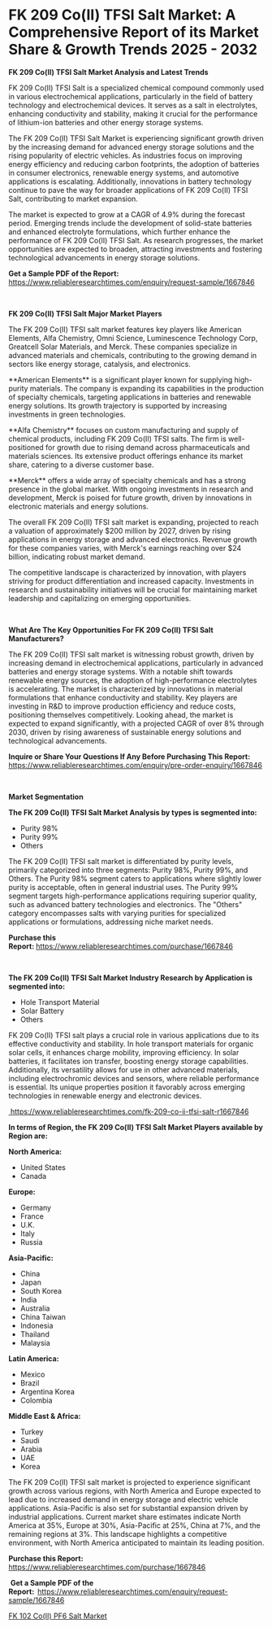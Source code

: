 <p><h1>FK 209 Co(II) TFSI Salt Market: A Comprehensive Report of its Market Share & Growth Trends 2025 - 2032</h1></p><p><strong>FK 209 Co(II) TFSI Salt Market Analysis and Latest Trends</strong></p>
<p><p>FK 209 Co(II) TFSI Salt is a specialized chemical compound commonly used in various electrochemical applications, particularly in the field of battery technology and electrochemical devices. It serves as a salt in electrolytes, enhancing conductivity and stability, making it crucial for the performance of lithium-ion batteries and other energy storage systems.</p><p>The FK 209 Co(II) TFSI Salt Market is experiencing significant growth driven by the increasing demand for advanced energy storage solutions and the rising popularity of electric vehicles. As industries focus on improving energy efficiency and reducing carbon footprints, the adoption of batteries in consumer electronics, renewable energy systems, and automotive applications is escalating. Additionally, innovations in battery technology continue to pave the way for broader applications of FK 209 Co(II) TFSI Salt, contributing to market expansion.</p><p>The market is expected to grow at a CAGR of 4.9% during the forecast period. Emerging trends include the development of solid-state batteries and enhanced electrolyte formulations, which further enhance the performance of FK 209 Co(II) TFSI Salt. As research progresses, the market opportunities are expected to broaden, attracting investments and fostering technological advancements in energy storage solutions.</p></p>
<p><strong>Get a Sample PDF of the Report:&nbsp;</strong> <a href="https://www.reliableresearchtimes.com/enquiry/request-sample/1667846?utm_campaign=2096&utm_medium=2&utm_source=Github&utm_content=ia&utm_term=02022025&utm_id=fk-209-coii-tfsi-salt">https://www.reliableresearchtimes.com/enquiry/request-sample/1667846</a></p>
<p>&nbsp;</p>
<p><strong>FK 209 Co(II) TFSI Salt Major Market Players</strong></p>
<p><p>The FK 209 Co(II) TFSI salt market features key players like American Elements, Alfa Chemistry, Omni Science, Luminescence Technology Corp, Greatcell Solar Materials, and Merck. These companies specialize in advanced materials and chemicals, contributing to the growing demand in sectors like energy storage, catalysis, and electronics.</p><p>**American Elements** is a significant player known for supplying high-purity materials. The company is expanding its capabilities in the production of specialty chemicals, targeting applications in batteries and renewable energy solutions. Its growth trajectory is supported by increasing investments in green technologies.</p><p>**Alfa Chemistry** focuses on custom manufacturing and supply of chemical products, including FK 209 Co(II) TFSI salts. The firm is well-positioned for growth due to rising demand across pharmaceuticals and materials sciences. Its extensive product offerings enhance its market share, catering to a diverse customer base.</p><p>**Merck** offers a wide array of specialty chemicals and has a strong presence in the global market. With ongoing investments in research and development, Merck is poised for future growth, driven by innovations in electronic materials and energy solutions.</p><p>The overall FK 209 Co(II) TFSI salt market is expanding, projected to reach a valuation of approximately $200 million by 2027, driven by rising applications in energy storage and advanced electronics. Revenue growth for these companies varies, with Merck's earnings reaching over $24 billion, indicating robust market demand.</p><p>The competitive landscape is characterized by innovation, with players striving for product differentiation and increased capacity. Investments in research and sustainability initiatives will be crucial for maintaining market leadership and capitalizing on emerging opportunities.</p></p>
<p>&nbsp;</p>
<p><strong>What Are The Key Opportunities For FK 209 Co(II) TFSI Salt Manufacturers?</strong></p>
<p><p>The FK 209 Co(II) TFSI salt market is witnessing robust growth, driven by increasing demand in electrochemical applications, particularly in advanced batteries and energy storage systems. With a notable shift towards renewable energy sources, the adoption of high-performance electrolytes is accelerating. The market is characterized by innovations in material formulations that enhance conductivity and stability. Key players are investing in R&D to improve production efficiency and reduce costs, positioning themselves competitively. Looking ahead, the market is expected to expand significantly, with a projected CAGR of over 8% through 2030, driven by rising awareness of sustainable energy solutions and technological advancements.</p></p>
<p><strong>Inquire or Share Your Questions If Any Before Purchasing This Report:</strong> <a href="https://www.reliableresearchtimes.com/enquiry/pre-order-enquiry/1667846?utm_campaign=2096&utm_medium=2&utm_source=Github&utm_content=ia&utm_term=02022025&utm_id=fk-209-coii-tfsi-salt">https://www.reliableresearchtimes.com/enquiry/pre-order-enquiry/1667846</a></p>
<p>&nbsp;</p>
<p><strong>Market Segmentation</strong></p>
<p><strong>The FK 209 Co(II) TFSI Salt Market Analysis by types is segmented into:</strong></p>
<p><ul><li>Purity 98%</li><li>Purity 99%</li><li>Others</li></ul></p>
<p><p>The FK 209 Co(II) TFSI salt market is differentiated by purity levels, primarily categorized into three segments: Purity 98%, Purity 99%, and Others. The Purity 98% segment caters to applications where slightly lower purity is acceptable, often in general industrial uses. The Purity 99% segment targets high-performance applications requiring superior quality, such as advanced battery technologies and electronics. The "Others" category encompasses salts with varying purities for specialized applications or formulations, addressing niche market needs.</p></p>
<p><strong>Purchase this Report:&nbsp;</strong><a href="https://www.reliableresearchtimes.com/purchase/1667846?utm_campaign=2096&utm_medium=2&utm_source=Github&utm_content=ia&utm_term=02022025&utm_id=fk-209-coii-tfsi-salt">https://www.reliableresearchtimes.com/purchase/1667846</a></p>
<p>&nbsp;</p>
<p><strong>The FK 209 Co(II) TFSI Salt Market Industry Research by Application is segmented into:</strong></p>
<p><ul><li>Hole Transport Material</li><li>Solar Battery</li><li>Others</li></ul></p>
<p><p>FK 209 Co(II) TFSI salt plays a crucial role in various applications due to its effective conductivity and stability. In hole transport materials for organic solar cells, it enhances charge mobility, improving efficiency. In solar batteries, it facilitates ion transfer, boosting energy storage capabilities. Additionally, its versatility allows for use in other advanced materials, including electrochromic devices and sensors, where reliable performance is essential. Its unique properties position it favorably across emerging technologies in renewable energy and electronic devices.</p></p>
<p><a href="https://www.reliableresearchtimes.com/fk-209-co-ii-tfsi-salt-r1667846?utm_campaign=2096&utm_medium=2&utm_source=Github&utm_content=ia&utm_term=02022025&utm_id=fk-209-coii-tfsi-salt">&nbsp;https://www.reliableresearchtimes.com/fk-209-co-ii-tfsi-salt-r1667846</a></p>
<p><strong>In terms of Region, the FK 209 Co(II) TFSI Salt Market Players available by Region are:</strong></p>
<p>
    <p> <strong> North America: </strong>
        <ul>
            <li>United States</li>
            <li>Canada</li>
        </ul>
        </p> 
    <p> <strong> Europe: </strong>
        <ul>
            <li>Germany</li>
            <li>France</li>
            <li>U.K.</li>
            <li>Italy</li>
            <li>Russia</li>
        </ul>
        </p> 
    <p> <strong> Asia-Pacific: </strong>
        <ul>
            <li>China</li>
            <li>Japan</li>
            <li>South Korea</li>
            <li>India</li>
            <li>Australia</li>
            <li>China Taiwan</li>
            <li>Indonesia</li>
            <li>Thailand</li>
            <li>Malaysia</li>
        </ul>
        </p> 
    <p> <strong> Latin America: </strong>
        <ul>
            <li>Mexico</li>
            <li>Brazil</li>
            <li>Argentina Korea</li>
            <li>Colombia</li>
        </ul>
        </p> 
    <p> <strong> Middle East & Africa: </strong>
        <ul>
            <li>Turkey</li>
            <li>Saudi</li>
            <li>Arabia</li>
            <li>UAE</li>
            <li>Korea</li>
        </ul>
    </p>
    </p>
<p><p>The FK 209 Co(II) TFSI salt market is projected to experience significant growth across various regions, with North America and Europe expected to lead due to increased demand in energy storage and electric vehicle applications. Asia-Pacific is also set for substantial expansion driven by industrial applications. Current market share estimates indicate North America at 35%, Europe at 30%, Asia-Pacific at 25%, China at 7%, and the remaining regions at 3%. This landscape highlights a competitive environment, with North America anticipated to maintain its leading position.</p></p>
<p><strong>Purchase this Report: </strong><a href="https://www.reliableresearchtimes.com/purchase/1667846?utm_campaign=2096&utm_medium=2&utm_source=Github&utm_content=ia&utm_term=02022025&utm_id=fk-209-coii-tfsi-salt">https://www.reliableresearchtimes.com/purchase/1667846</a></p>
<p>&nbsp;<strong>Get a Sample PDF of the Report:&nbsp;&nbsp;</strong><a href="https://www.reliableresearchtimes.com/enquiry/request-sample/1667846?utm_campaign=2096&utm_medium=2&utm_source=Github&utm_content=ia&utm_term=02022025&utm_id=fk-209-coii-tfsi-salt">https://www.reliableresearchtimes.com/enquiry/request-sample/1667846</a></p>
<p><strong></strong></p>
<p><p><a href="https://github.com/NarcisoFerry/Market-Research-Report-List-1/blob/main/fk-102-coii-pf6-salt-market.md?utm_campaign=2096&utm_medium=2&utm_source=Github&utm_content=ia&utm_term=02022025&utm_id=fk-209-coii-tfsi-salt">FK 102 Co(II) PF6 Salt Market</a></p></p>